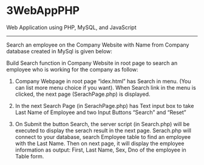 # 3WebAppPHP
Web Application using PHP, MySQL, and JavaScript

-------------------------------------------------

Search an employee on the Company Website with Name from Company database created in MySql is given below: 

Build Search function in Company Website in root page to search an employee who is working for the company as follow:

1. Company Webpage in root page “idex.html” has Search in menu. (You can list more menu choice if you want). When Search link in the menu is clicked, the next page (SerachPage.php) is displayed.

2. In the next Search Page (in SerachPage.php) has Text input box to take Last Name of Employee and two Input Buttons “Search” and “Reset” 

3. On Submit the button Search, the server script (in Search.php) will be executed to display the serach result in the next page. Serach.php will connect to your database, search Employee table to find an employee with the Last Name. Then on next page, it will display the employee information as output: First, Last Name, Sex, Dno of the employee in Table form.
